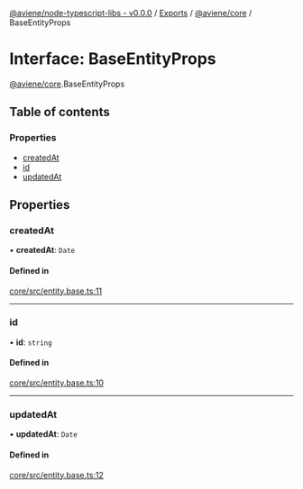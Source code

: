 [@aviene/node-typescript-libs - v0.0.0](../README.md) / [Exports](../modules.md) / [@aviene/core](../modules/aviene_core.md) / BaseEntityProps

# Interface: BaseEntityProps

[@aviene/core](../modules/aviene_core.md).BaseEntityProps

## Table of contents

### Properties

- [createdAt](aviene_core.BaseEntityProps.md#createdat)
- [id](aviene_core.BaseEntityProps.md#id)
- [updatedAt](aviene_core.BaseEntityProps.md#updatedat)

## Properties

### createdAt

• **createdAt**: `Date`

#### Defined in

[core/src/entity.base.ts:11](https://github.com/stefan-karlsson/node-typescript-libs/blob/075dd78c219d3b41733fb7da6590dca5242d6cf0/packages/core/src/entity.base.ts#L11)

___

### id

• **id**: `string`

#### Defined in

[core/src/entity.base.ts:10](https://github.com/stefan-karlsson/node-typescript-libs/blob/075dd78c219d3b41733fb7da6590dca5242d6cf0/packages/core/src/entity.base.ts#L10)

___

### updatedAt

• **updatedAt**: `Date`

#### Defined in

[core/src/entity.base.ts:12](https://github.com/stefan-karlsson/node-typescript-libs/blob/075dd78c219d3b41733fb7da6590dca5242d6cf0/packages/core/src/entity.base.ts#L12)

